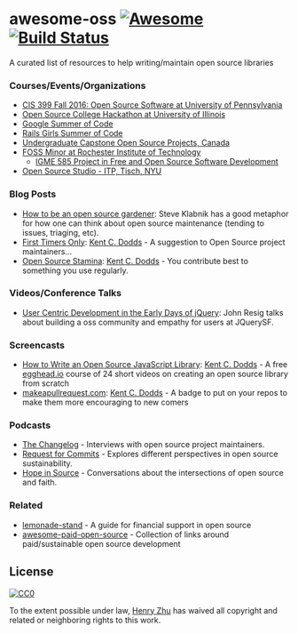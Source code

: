 # awesome-oss [![Awesome](https://cdn.rawgit.com/sindresorhus/awesome/d7305f38d29fed78fa85652e3a63e154dd8e8829/media/badge.svg)](https://github.com/sindresorhus/awesome) [![Build Status](https://travis-ci.org/hzoo/awesome-oss.svg?branch=master)](https://travis-ci.org/hzoo/awesome-oss)

A curated list of resources to help writing/maintain open source libraries

### Courses/Events/Organizations

- [CIS 399 Fall 2016: Open Source Software at University of Pennsylvania](https://www.cis.upenn.edu/~cdmurphy/foss/fall2016/)
- [Open Source College Hackathon at University of Illinois](https://medium.com/@HackIllinois/open-source-2017-b322ad688471#.d3by08bws)
- [Google Summer of Code](https://developers.google.com/open-source/gsoc/)
- [Rails Girls Summer of Code](https://railsgirlssummerofcode.org/)
- [Undergraduate Capstone Open Source Projects, Canada](http://ucosp.ca/about.html)
- [FOSS Minor at Rochester Institute of Technology](https://www.rit.edu/gccis/igm/free-open-source-software-foss-mn)
  - [IGME 585 Project in Free and Open Source Software Development]()
- [Open Source Studio - ITP, Tisch, NYU](https://github.com/Open-Source-Studio-at-ITP/Syllabus)

### Blog Posts

- [How to be an open source gardener](http://words.steveklabnik.com/how-to-be-an-open-source-gardener): Steve Klabnik has a good metaphor for how one can think about open source maintenance (tending to issues, triaging, etc).
- [First Timers Only](https://kcd.im/first-timers-only): [Kent C. Dodds](https://twitter.com/kentcdodds) - A suggestion to Open Source project maintainers...
- [Open Source Stamina](https://kcd.im/stamina): [Kent C. Dodds](https://twitter.com/kentcdodds) - You contribute best to something you use regularly.

### Videos/Conference Talks

- [User Centric Development in the Early Days of jQuery](https://www.youtube.com/watch?v=1VzoaJzFL3g): John Resig talks about building a oss community and empathy for users at JQuerySF.

### Screencasts

- [How to Write an Open Source JavaScript Library](https://kcd.im/write-oss): [Kent C. Dodds](https://twitter.com/kentcdodds) - A free [egghead.io](https://egghead.io) course of 24 short videos on creating an open source library from scratch
- [makeapullrequest.com](http://makeapullrequest.com): [Kent C. Dodds](https://twitter.com/kentcdodds) - A badge to put on your repos to make them more encouraging to new comers

### Podcasts

- [The Changelog](https://changelog.com/podcast) - Interviews with open source project maintainers.
- [Request for Commits](https://changelog.com/rfc) - Explores different perspectives in open source sustainability.
- [Hope in Source](https://hopeinsource.com/) - Conversations about the intersections of open source and faith.

### Related

- [lemonade-stand](https://github.com/nayafia/lemonade-stand) - A guide for financial support in open source
- [awesome-paid-open-source](https://github.com/mrjoelkemp/awesome-paid-open-source) - Collection of links around paid/sustainable open source development

## License

[![CC0](http://mirrors.creativecommons.org/presskit/buttons/88x31/svg/cc-zero.svg)](https://creativecommons.org/publicdomain/zero/1.0/)

To the extent possible under law, [Henry Zhu](https://twitter.com/left_pad) has waived all copyright and related or neighboring rights to this work.
